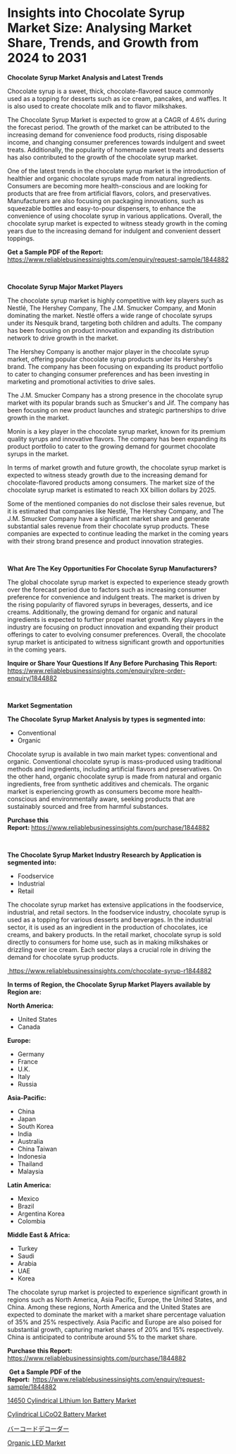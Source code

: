 <p><h1>Insights into Chocolate Syrup Market Size: Analysing Market Share, Trends, and Growth from 2024 to 2031</h1></p><p><strong>Chocolate Syrup Market Analysis and Latest Trends</strong></p>
<p><p>Chocolate syrup is a sweet, thick, chocolate-flavored sauce commonly used as a topping for desserts such as ice cream, pancakes, and waffles. It is also used to create chocolate milk and to flavor milkshakes.</p><p>The Chocolate Syrup Market is expected to grow at a CAGR of 4.6% during the forecast period. The growth of the market can be attributed to the increasing demand for convenience food products, rising disposable income, and changing consumer preferences towards indulgent and sweet treats. Additionally, the popularity of homemade sweet treats and desserts has also contributed to the growth of the chocolate syrup market.</p><p>One of the latest trends in the chocolate syrup market is the introduction of healthier and organic chocolate syrups made from natural ingredients. Consumers are becoming more health-conscious and are looking for products that are free from artificial flavors, colors, and preservatives. Manufacturers are also focusing on packaging innovations, such as squeezable bottles and easy-to-pour dispensers, to enhance the convenience of using chocolate syrup in various applications. Overall, the chocolate syrup market is expected to witness steady growth in the coming years due to the increasing demand for indulgent and convenient dessert toppings.</p></p>
<p><strong>Get a Sample PDF of the Report:&nbsp;</strong> <a href="https://www.reliablebusinessinsights.com/enquiry/request-sample/1844882">https://www.reliablebusinessinsights.com/enquiry/request-sample/1844882</a></p>
<p>&nbsp;</p>
<p><strong>Chocolate Syrup Major Market Players</strong></p>
<p><p>The chocolate syrup market is highly competitive with key players such as Nestlé, The Hershey Company, The J.M. Smucker Company, and Monin dominating the market. Nestlé offers a wide range of chocolate syrups under its Nesquik brand, targeting both children and adults. The company has been focusing on product innovation and expanding its distribution network to drive growth in the market.</p><p>The Hershey Company is another major player in the chocolate syrup market, offering popular chocolate syrup products under its Hershey's brand. The company has been focusing on expanding its product portfolio to cater to changing consumer preferences and has been investing in marketing and promotional activities to drive sales.</p><p>The J.M. Smucker Company has a strong presence in the chocolate syrup market with its popular brands such as Smucker's and Jif. The company has been focusing on new product launches and strategic partnerships to drive growth in the market.</p><p>Monin is a key player in the chocolate syrup market, known for its premium quality syrups and innovative flavors. The company has been expanding its product portfolio to cater to the growing demand for gourmet chocolate syrups in the market.</p><p>In terms of market growth and future growth, the chocolate syrup market is expected to witness steady growth due to the increasing demand for chocolate-flavored products among consumers. The market size of the chocolate syrup market is estimated to reach XX billion dollars by 2025.</p><p>Some of the mentioned companies do not disclose their sales revenue, but it is estimated that companies like Nestlé, The Hershey Company, and The J.M. Smucker Company have a significant market share and generate substantial sales revenue from their chocolate syrup products. These companies are expected to continue leading the market in the coming years with their strong brand presence and product innovation strategies.</p></p>
<p>&nbsp;</p>
<p><strong>What Are The Key Opportunities For Chocolate Syrup Manufacturers?</strong></p>
<p><p>The global chocolate syrup market is expected to experience steady growth over the forecast period due to factors such as increasing consumer preference for convenience and indulgent treats. The market is driven by the rising popularity of flavored syrups in beverages, desserts, and ice creams. Additionally, the growing demand for organic and natural ingredients is expected to further propel market growth. Key players in the industry are focusing on product innovation and expanding their product offerings to cater to evolving consumer preferences. Overall, the chocolate syrup market is anticipated to witness significant growth and opportunities in the coming years.</p></p>
<p><strong>Inquire or Share Your Questions If Any Before Purchasing This Report:</strong> <a href="https://www.reliablebusinessinsights.com/enquiry/pre-order-enquiry/1844882">https://www.reliablebusinessinsights.com/enquiry/pre-order-enquiry/1844882</a></p>
<p>&nbsp;</p>
<p><strong>Market Segmentation</strong></p>
<p><strong>The Chocolate Syrup Market Analysis by types is segmented into:</strong></p>
<p><ul><li>Conventional</li><li>Organic</li></ul></p>
<p><p>Chocolate syrup is available in two main market types: conventional and organic. Conventional chocolate syrup is mass-produced using traditional methods and ingredients, including artificial flavors and preservatives. On the other hand, organic chocolate syrup is made from natural and organic ingredients, free from synthetic additives and chemicals. The organic market is experiencing growth as consumers become more health-conscious and environmentally aware, seeking products that are sustainably sourced and free from harmful substances.</p></p>
<p><strong>Purchase this Report:&nbsp;</strong><a href="https://www.reliablebusinessinsights.com/purchase/1844882">https://www.reliablebusinessinsights.com/purchase/1844882</a></p>
<p>&nbsp;</p>
<p><strong>The Chocolate Syrup Market Industry Research by Application is segmented into:</strong></p>
<p><ul><li>Foodservice</li><li>Industrial</li><li>Retail</li></ul></p>
<p><p>The chocolate syrup market has extensive applications in the foodservice, industrial, and retail sectors. In the foodservice industry, chocolate syrup is used as a topping for various desserts and beverages. In the industrial sector, it is used as an ingredient in the production of chocolates, ice creams, and bakery products. In the retail market, chocolate syrup is sold directly to consumers for home use, such as in making milkshakes or drizzling over ice cream. Each sector plays a crucial role in driving the demand for chocolate syrup products.</p></p>
<p><a href="https://www.reliablebusinessinsights.com/chocolate-syrup-r1844882">&nbsp;https://www.reliablebusinessinsights.com/chocolate-syrup-r1844882</a></p>
<p><strong>In terms of Region, the Chocolate Syrup Market Players available by Region are:</strong></p>
<p>
    <p> <strong> North America: </strong>
        <ul>
            <li>United States</li>
            <li>Canada</li>
        </ul>
        </p> 
    <p> <strong> Europe: </strong>
        <ul>
            <li>Germany</li>
            <li>France</li>
            <li>U.K.</li>
            <li>Italy</li>
            <li>Russia</li>
        </ul>
        </p> 
    <p> <strong> Asia-Pacific: </strong>
        <ul>
            <li>China</li>
            <li>Japan</li>
            <li>South Korea</li>
            <li>India</li>
            <li>Australia</li>
            <li>China Taiwan</li>
            <li>Indonesia</li>
            <li>Thailand</li>
            <li>Malaysia</li>
        </ul>
        </p> 
    <p> <strong> Latin America: </strong>
        <ul>
            <li>Mexico</li>
            <li>Brazil</li>
            <li>Argentina Korea</li>
            <li>Colombia</li>
        </ul>
        </p> 
    <p> <strong> Middle East & Africa: </strong>
        <ul>
            <li>Turkey</li>
            <li>Saudi</li>
            <li>Arabia</li>
            <li>UAE</li>
            <li>Korea</li>
        </ul>
    </p>
    </p>
<p><p>The chocolate syrup market is projected to experience significant growth in regions such as North America, Asia Pacific, Europe, the United States, and China. Among these regions, North America and the United States are expected to dominate the market with a market share percentage valuation of 35% and 25% respectively. Asia Pacific and Europe are also poised for substantial growth, capturing market shares of 20% and 15% respectively. China is anticipated to contribute around 5% to the market share.</p></p>
<p><strong>Purchase this Report: </strong><a href="https://www.reliablebusinessinsights.com/purchase/1844882">https://www.reliablebusinessinsights.com/purchase/1844882</a></p>
<p>&nbsp;<strong>Get a Sample PDF of the Report:&nbsp;&nbsp;</strong><a href="https://www.reliablebusinessinsights.com/enquiry/request-sample/1844882">https://www.reliablebusinessinsights.com/enquiry/request-sample/1844882</a></p>
<p><strong></strong></p>
<p><p><a href="https://medium.com/@tigerlookbaliw/global-14650-cylindrical-lithium-ion-battery-market-by-product-type-by-application-by-region-and-db75205564e8">14650 Cylindrical Lithium Ion Battery Market</a></p><p><a href="https://medium.com/@valroy852472024/cylindrical-licoo2-battery-market-size-share-analysis-growth-trends-forecasts-2024-2031-c942cf99b9d0">Cylindrical LiCoO2 Battery Market</a></p><p><a href="https://github.com/reliezer65/Market-Research-Report-List-2/blob/main/348303833014.md">バーコードデコーダー</a></p><p><a href="https://github.com/thereveren80/Market-Research-Report-List-1/blob/main/organic-led-market.md">Organic LED Market</a></p></p>